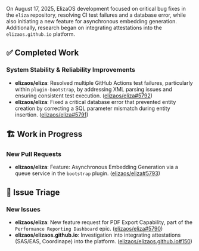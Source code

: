 On August 17, 2025, ElizaOS development focused on critical bug fixes in the `eliza` repository, resolving CI test failures and a database error, while also initiating a new feature for asynchronous embedding generation. Additionally, research began on integrating attestations into the `elizaos.github.io` platform.

## ✅ Completed Work
### System Stability & Reliability Improvements
*   **elizaos/eliza**: Resolved multiple GitHub Actions test failures, particularly within `plugin-bootstrap`, by addressing XML parsing issues and ensuring consistent test execution. ([elizaos/eliza#5792](https://github.com/elizaos/eliza/pull/5792))
*   **elizaos/eliza**: Fixed a critical database error that prevented entity creation by correcting a SQL parameter mismatch during entity insertion. ([elizaos/eliza#5791](https://github.com/elizaos/eliza/pull/5791))

## 🏗️ Work in Progress
### New Pull Requests
*   **elizaos/eliza**: Feature: Asynchronous Embedding Generation via a queue service in the `bootstrap` plugin. ([elizaos/eliza#5793](https://github.com/elizaos/eliza/pull/5793))

## 🐞 Issue Triage
### New Issues
*   **elizaos/eliza**: New feature request for PDF Export Capability, part of the `Performance Reporting Dashboard` epic. ([elizaos/eliza#5790](https://github.com/elizaos/eliza/issues/5790))
*   **elizaos/elizaos.github.io**: Investigation into integrating attestations (SAS/EAS, Coordinape) into the platform. ([elizaos/elizaos.github.io#150](https://github.com/elizaos/elizaos.github.io/issues/150))